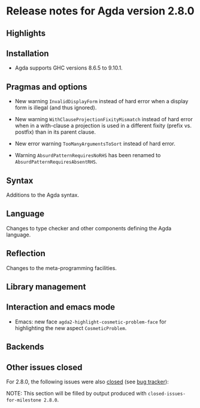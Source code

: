 Release notes for Agda version 2.8.0
====================================

Highlights
----------

Installation
------------

* Agda supports GHC versions 8.6.5 to 9.10.1.

Pragmas and options
-------------------

* New warning `InvalidDisplayForm` instead of hard error
  when a display form is illegal (and thus ignored).

* New warning `WithClauseProjectionFixityMismatch` instead of hard error
  when in a with-clause a projection is used in a different fixity
  (prefix vs. postfix) than in its parent clause.

* New error warning `TooManyArgumentsToSort` instead of hard error.

* Warning `AbsurdPatternRequiresNoRHS` has been renamed to
  `AbsurdPatternRequiresAbsentRHS`.

Syntax
------

Additions to the Agda syntax.

Language
--------

Changes to type checker and other components defining the Agda language.

Reflection
----------

Changes to the meta-programming facilities.

Library management
------------------

Interaction and emacs mode
--------------------------

* Emacs: new face `agda2-highlight-cosmetic-problem-face`
  for highlighting the new aspect `CosmeticProblem`.


Backends
--------

Other issues closed
-------------------

For 2.8.0, the following issues were also
[closed](https://github.com/agda/agda/issues?q=is%3Aissue+milestone%3A2.8.0+is%3Aclosed)
(see [bug tracker](https://github.com/agda/agda/issues)):

NOTE: This section will be filled by output produced with `closed-issues-for-milestone 2.8.0`.
